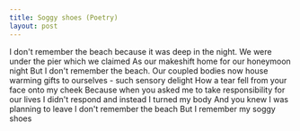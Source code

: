 ```yaml
---
title: Soggy shoes (Poetry)
layout: post
---
```


I don't remember the beach
because it was deep in the night.
We were under the pier which we claimed
As our makeshift home for our honeymoon night
But I don't remember the beach.
Our coupled bodies now house warming gifts to ourselves - such sensory delight
How a tear fell from your face onto my cheek
Because when you asked me to take responsibility for our lives
I didn't respond and instead I turned my body
And you knew I was planning to leave
I don't remember the beach
But I remember my soggy shoes